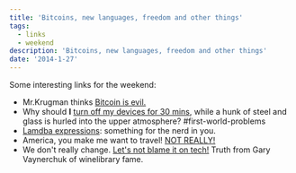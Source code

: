 ```yaml
---
title: 'Bitcoins, new languages, freedom and other things'
tags:
  - links
  - weekend
description: 'Bitcoins, new languages, freedom and other things'
date: '2014-1-27'
---
```


Some interesting links for the weekend:

* Mr.Krugman thinks [Bitcoin is evil.][0]
* Why should **I** [turn off my devices for 30 mins][1], while a hunk of steel and glass is hurled into the upper atmosphere? \#first-world-problems
* [Lamdba expressions][2]: something for the nerd in you.
* America, you make me want to travel! [NOT REALLY!][3]
* We don't really change. [Let's not blame it on tech!][4] Truth from Gary Vaynerchuk of winelibrary fame.


[0]: http://krugman.blogs.nytimes.com/2013/12/28/bitcoin-is-evil/
[1]: http://bits.blogs.nytimes.com/2011/11/27/disruptions-fliers-must-turn-off-devices-but-its-not-clear-why/?_r=0
[2]: http://lambda-the-ultimate.org/node/4862
[3]: http://reason.com/archives/2013/12/28/americas-internal-checkpoints
[4]: https://medium.com/p/defd9264bf14